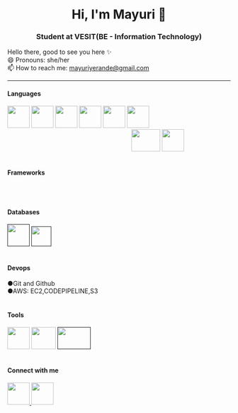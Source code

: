 <h1 align="center"> Hi, I'm Mayuri 👋 </h1>
<h3 align="center"> Student at VESIT(BE - Information Technology) </h3>

<!--
**mayuriyerande123/mayuriyerande123** is a ✨ _special_ ✨ repository because its `README.md` (this file) appears on your GitHub profile.

Here are some ideas to get you started:

- 🔭 I’m currently working on ...
- 🌱 I’m currently learning ...
- 👯 I’m looking to collaborate on ...
- 🤔 I’m looking for help with ...
- 💬 Ask me about ...
📫 How to reach me: 
- 😄 Pronouns: ...
- ⚡ Fun fact: ...
-->
Hello there, good to see you here ✨ 
<br>
😄 Pronouns: she/her \
📫 How to reach me: mayuriyerande@gmail.com 


----

 <h4> Languages </h4>
<a href="https://www.cprogramming.com/"><img src="https://preview.redd.it/31b2ii8hchi31.jpg?auto=webp&s=309fe75e96212cf42c4120ca5adedaef52c41e01" width="50" height="50"></a>
<a href="https://html.com/"><img src="https://cdn.pixabay.com/photo/2017/08/05/11/16/logo-2582748_960_720.png" width="50" height="50"></a>
<a href="https://getbootstrap.com/"><img src="https://upload.wikimedia.org/wikipedia/commons/thumb/b/b2/Bootstrap_logo.svg/2560px-Bootstrap_logo.svg.png" width="50" height="50"></a>
<a href="https://www.w3schools.com/css/"><img src="https://upload.wikimedia.org/wikipedia/commons/thumb/d/d5/CSS3_logo_and_wordmark.svg/1200px-CSS3_logo_and_wordmark.svg.png" width="50" height="50"></a>
<a href="https://www.w3schools.com/js/"><img src="https://www.freepnglogos.com/uploads/javascript-png/javascript-logo-hq-png-1.png" width="50" height="50"></a>
<a href="https://www.python.org/"><img src="https://upload.wikimedia.org/wikipedia/commons/thumb/c/c3/Python-logo-notext.svg/1200px-Python-logo-notext.svg.png" width="50" height="50"></a>
&nbsp;&nbsp;&nbsp;&nbsp;&nbsp;&nbsp;&nbsp;&nbsp;&nbsp;&nbsp;&nbsp;&nbsp;&nbsp;&nbsp;&nbsp;&nbsp;&nbsp;&nbsp;&nbsp;&nbsp;&nbsp;&nbsp;&nbsp;&nbsp;&nbsp;&nbsp;&nbsp;&nbsp;&nbsp;&nbsp;&nbsp;&nbsp;&nbsp;&nbsp;&nbsp;&nbsp;&nbsp;&nbsp;&nbsp;&nbsp;&nbsp;&nbsp;&nbsp;&nbsp;&nbsp;&nbsp;&nbsp;&nbsp;&nbsp;&nbsp;&nbsp;&nbsp;&nbsp;&nbsp;&nbsp;&nbsp;&nbsp;&nbsp;&nbsp;&nbsp;&nbsp;&nbsp;&nbsp;&nbsp;&nbsp;&nbsp;&nbsp;&nbsp;&nbsp;&nbsp;
<a href="https://www.djangoproject.com/"><img src="https://www.djangoproject.com/m/img/logos/django-logo-positive.png" width="65" height="50"></a>
<a href="https://www.djangoproject.com/"><img src="https://miro.medium.com/v2/resize:fit:438/1*0G5zu7CnXdMT9pGbYUTQLQ.png" height="50"></a>
<br>
<br>
 <h4> Frameworks </h4>




<br>
<br>
<h4> Databases </h4>
<a href=""><img src="https://upload.wikimedia.org/wikipedia/labs/8/8e/Mysql_logo.png" height="50"></a>
<a href=""><img src="https://upload.wikimedia.org/wikipedia/commons/thumb/3/38/SQLite370.svg/2560px-SQLite370.svg.png" height="45"></a>
<br>
<br>
<h4> Devops </h4>
●Git and Github
<br>
●AWS: EC2,CODEPIPELINE,S3
<br>
<br>
<h4> Tools </h4>
<a href="https://www.canva.com/"><img src="https://cdn-images-1.medium.com/max/1200/1*A6kkoOVJVpXPWewg8axc5w.png" width="50" height="50"></a>
<a href="https://www.tableau.com/"><img src="https://logos-world.net/wp-content/uploads/2021/10/Tableau-Emblem.png" width="55" height="50"></a>
<a href=""><img src="https://logos-world.net/wp-content/uploads/2022/02/Microsoft-Power-BI-Symbol.png" width="75" height="50"></a>
<br>
<br>


<h4> Connect with me</h4>
<a href="https://www.linkedin.com/in/mayuriyerande/"><img src="https://static.vecteezy.com/system/resources/previews/009/097/186/original/blue-color-white-background-linkedin-design-logo-sign-symbol-free-vector.jpg" width="50" height="50">
<a href="https://www.instagram.com/mayuri.yerande/"><img src="https://upload.wikimedia.org/wikipedia/commons/thumb/e/e7/Instagram_logo_2016.svg/2048px-Instagram_logo_2016.svg.png" width="50" height="50"></a>

